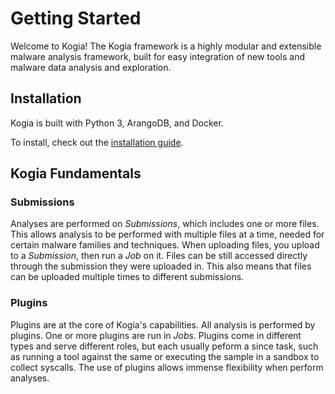 # Getting Started

Welcome to Kogia! The Kogia framework is a highly modular and extensible malware analysis framework, built for easy integration of new tools and malware data analysis and exploration.

## Installation 

Kogia is built with Python 3, ArangoDB, and Docker.

To install, check out the [installation guide](installation.md).

## Kogia Fundamentals

### Submissions

Analyses are performed on *Submissions*, which includes one or more files. This allows analysis to be performed with multiple files at a time, needed for certain malware families and techniques. When uploading files, you upload to a *Submission*, then run a *Job* on it. Files can be still accessed directly through the submission they were uploaded in. This also means that files can be uploaded multiple times to different submissions.

### Plugins

Plugins are at the core of Kogia's capabilities. All analysis is performed by plugins. One or more plugins are run in *Jobs*. Plugins come in different types and serve different roles, but each usually peform a since task, such as running a tool against the same or executing the sample in a sandbox to collect syscalls. The use of plugins allows immense flexibility when perform analyses.